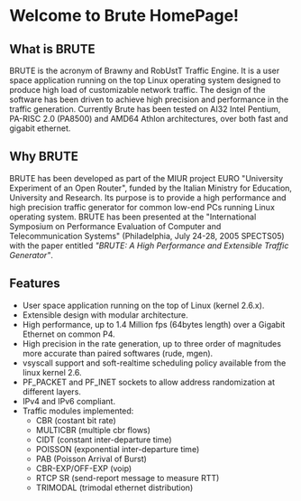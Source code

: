 # Welcome to Brute HomePage!

## What is BRUTE

BRUTE is the acronym of Brawny and RobUstT Traffic Engine. It is a user space application running on the top 
Linux operating system designed to produce high load of customizable network traffic. The design of the software 
has been driven to achieve high precision and performance in the traffic generation. 
Currently Brute has been tested on AI32 Intel Pentium, PA-RISC 2.0 (PA8500) and AMD64 Athlon architectures, 
over both fast and gigabit ethernet.


## Why BRUTE

BRUTE has been developed as part of the MIUR project EURO "University Experiment of an Open Router", 
funded by the Italian Ministry for Education, University and Research. Its purpose is to provide a high performance 
and high precision traffic generator for common low-end PCs running Linux operating system. 
BRUTE has been presented at the "International Symposium on Performance Evaluation of Computer and Telecommunication Systems" 
(Philadelphia, July 24-28, 2005 SPECTS05) with the paper entitled 
_"BRUTE: A High Performance and Extensible Traffic Generator"_.


## Features

* User space application running on the top of Linux (kernel 2.6.x).
* Extensible design with modular architecture.
* High performance, up to 1.4 Million fps (64bytes length) over a Gigabit Ethernet on common P4.
* High precision in the rate generation, up to three order of magnitudes more accurate than paired softwares (rude, mgen).
* vsyscall support and soft-realtime scheduling policy available from the linux kernel 2.6.
* PF_PACKET and PF_INET sockets to allow address randomization at different layers.
* IPv4 and IPv6 compliant.
* Traffic modules implemented:
    * CBR (costant bit rate)
    * MULTICBR (multiple cbr flows)
    * CIDT (constant inter-departure time)
    * POISSON (exponential inter-departure time)
    * PAB (Poisson Arrival of Burst)
    * CBR-EXP/OFF-EXP (voip)
    * RTCP SR (send-report message to measure RTT)
    * TRIMODAL (trimodal ethernet distribution)

